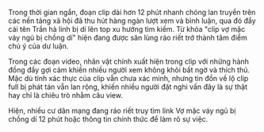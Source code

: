 Trong thời gian ngắn, đoạn clip dài hơn 12 phút nhanh chóng lan truyền trên các nền tảng xã hội đã thu hút hàng ngàn lượt xem và bình luận, qua đó đẩy cái tên Trần hà linh bị dí lên top xu hướng tìm kiếm. Từ khóa "clip vợ mặc váy ngủ bị chồng dí" hiện đang được săn lùng ráo riết trở thành tâm điểm chú ý của dư luận.

Trong các đoạn video, nhân vật chính xuất hiện trong clip với những hành đồng đầy gợi cảm khiến nhiều người xem không khỏi bất ngờ và thích thú. Mặc dù tính xác thực của clip vẫn chưa xác minh, nhưng tin đồn về lộ clip full bị phát tán vẫn lan rộng, khiến nhiều người đặt nghi vấn đây là sự thật hay chỉ là chiêu trò nhằm câu view. 

Hiện, nhiều cư dân mạng đang ráo riết truy tìm link Vợ mặc váy ngủ bị chồng dí 12 phút hoặc thông tin chính thức để làm rõ sự việc.

